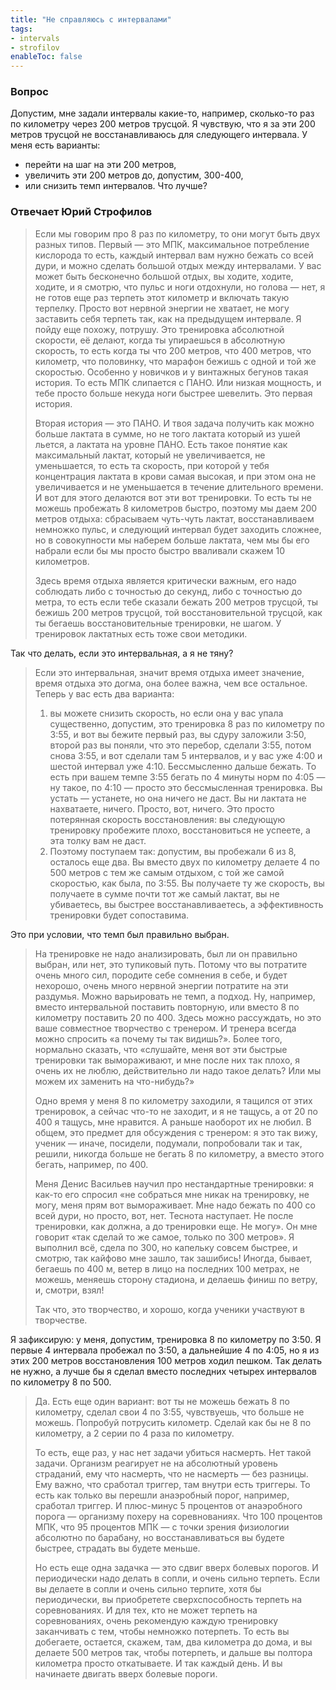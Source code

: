 ```yaml
---
title: "Не справляюсь с интервалами"
tags:
- intervals
- strofilov
enableToc: false
---
```


### Вопрос

Допустим, мне задали интервалы какие-то, например, сколько-то раз по километру через 200 метров трусцой. Я чувствую, что я за эти 200 метров трусцой не восстанавливаюсь для следующего интервала. У меня есть варианты:
- перейти на шаг на эти 200 метров,
- увеличить эти 200 метров до, допустим, 300-400,
- или снизить темп интервалов.
Что лучше?

### Отвечает Юрий Строфилов

> Если мы говорим про 8 раз по километру, то они могут быть двух разных типов. Первый — это МПК, максимальное потребление кислорода то есть, каждый интервал вам нужно бежать со всей дури, и можно сделать большой отдых между интервалами. У вас может быть бесконечно большой отдых, вы ходите, ходите, ходите, и я смотрю, что пульс и ноги отдохнули, но голова — нет, я не готов еще раз терпеть этот километр и включать такую терпелку. Просто вот нервной энергии не хватает, не могу заставить себя терпеть так, как на предыдущем интервале. Я пойду еще похожу, потрушу. Это тренировка абсолютной скорости, её делают, когда ты упираешься в абсолютную скорость, то есть когда ты что 200 метров, что 400 метров, что километр, что половинку, что марафон бежишь с одной и той же скоростью. Особенно у новичков и у винтажных бегунов такая история. То есть МПК слипается с ПАНО. Или низкая мощность, и тебе просто больше некуда ноги быстрее шевелить. Это первая история.
> 
> Вторая история — это ПАНО. И твоя задача получить как можно больше лактата в сумме, но не того лактата который из ушей льется, а лактата на уровне ПАНО. Есть такое понятие как максимальный лактат, который не увеличивается, не уменьшается, то есть та скорость, при которой у тебя концентрация лактата в крови самая высокая, и при этом она не увеличивается и не уменьшается в течение длительного времени. И вот для этого делаются вот эти вот тренировки. То есть ты не можешь пробежать 8 километров быстро, поэтому мы даем 200 метров отдыха: сбрасываем чуть-чуть лактат, восстанавливаем немножко пульс, и следующий интервал будет заходить сложнее, но в совокупности мы наберем больше лактата, чем мы бы его набрали если бы мы просто быстро вваливали скажем 10 километров. 
> 
> Здесь время отдыха является критически важным, его надо соблюдать либо с точностью до секунд, либо с точностью до метра, то есть если тебе сказали бежать 200 метров трусцой, ты бежишь 200 метров трусцой, той восстановительной трусцой, как ты бегаешь восстановительные тренировки, не шагом. У тренировок лактатных есть тоже свои методики.

Так что делать, если это интервальная, а я не тяну?

> Если это интервальная, значит время отдыха имеет значение, время отдыха это догма, она более важна, чем все остальное. Теперь у вас есть два варианта:
> 1) вы можете снизить скорость, но если она у вас упала существенно, допустим, это тренировка 8 раз по километру по 3:55, и вот вы бежите первый раз, вы сдуру заложили 3:50, второй раз вы поняли, что это перебор, сделали 3:55, потом снова  3:55, и вот сделали там 5 интервалов, и у вас уже 4:00 и шестой интервал уже 4:10. Бессмысленно дальше бежать. То есть при вашем темпе 3:55 бегать по 4 минуты норм по 4:05 — ну такое, по 4:10 — просто это бессмысленная тренировка. Вы устать — устанете, но она ничего не даст. Вы ни лактата не нахватаете, ничего. Просто, вот, ничего. Это просто потерянная скорость восстановления: вы следующую тренировку пробежите плохо, восстановиться не успеете, а эта толку вам не даст.
> 2) Поэтому поступаем так: допустим, вы пробежали 6 из 8, осталось еще два. Вы вместо двух по километру делаете 4 по 500 метров с тем же самым отдыхом, с той же самой скоростью, как была, по 3:55. Вы получаете ту же скорость, вы получаете в сумме почти тот же самый лактат, вы не убиваетесь, вы быстрее восстанавливаетесь, а эффективность тренировки будет сопоставима.

Это при условии, что темп был правильно выбран.

> На тренировке не надо анализировать, был ли он правильно выбран, или нет, это тупиковый путь. Потому что вы потратите очень много сил, породите себе сомнения в себе, и будет нехорошо, очень много нервной энергии потратите на эти раздумья. Можно варьировать не темп, а подход. Ну, например, вместо интервальной поставить повторную, или вместо 8 по километру поставить 20 по 400. Здесь можно рассуждать, но это ваше совместное творчество с тренером. И тренера всегда можно спросить «а почему ты так видишь?». Более того, нормально сказать, что «слушайте, меня вот эти быстрые тренировки так вымораживают, и мне после них так плохо, я очень их не люблю, действительно ли надо такое делать? Или мы можем их заменить на что-нибудь?» 
> 
> Одно время у меня 8 по километру заходили, я тащился от этих тренировок, а сейчас что-то не заходит, и я не тащусь, а от 20 по 400 я тащусь, мне нравится. А раньше наоборот их не любил. В общем, это предмет для обсуждения с тренером: я это так вижу, ученик — иначе, посидели, подумали, попробовали так и так, решили, никогда больше не бегать 8 по километру, а вместо этого бегать, например, по 400.
> 
> Меня Денис Васильев научил про нестандартные тренировки: я как-то его спросил «не собраться мне никак на тренировку, не могу, меня прям вот вымораживает. Мне надо бежать по 400 со всей дури, но просто, вот, нет. Теснота наступает. Не после тренировки, как должна, а до тренировки еще. Не могу». Он мне говорит «так сделай то же самое, только по 300 метров». Я выполнил всё, сдела по 300, но капельку совсем быстрее, и смотрю, так кайфово мне зашло, так зашибись! Иногда, бывает, бегаешь по 400 м, ветер в лицо на последних 100 метрах, не можешь,  меняешь сторону стадиона, и делаешь финиш по ветру, и, смотри, взял! 
>
> Так что, это творчество, и хорошо, когда ученики участвуют в творчестве.

Я зафиксирую: у меня, допустим, тренировка 8 по километру по 3:50. Я первые 4 интервала пробежал по 3:50, а дальнейшие 4 по 4:05, но я из этих 200 метров восстановления 100 метров ходил пешком. Так делать не нужно, а лучше бы я сделал вместо последних четырех интервалов по километру 8 по 500.

> Да. Есть еще один вариант: вот ты не можешь бежать 8 по километру, сделал свои 4 по 3:55, чувствуешь, что больше не можешь. Попробуй потрусить километр. Сделай как бы не 8 по километру, а 2 серии по 4 раза по километру.
> 
> То есть, еще раз, у нас нет задачи убиться насмерть. Нет такой задачи. Организм реагирует не на абсолютный уровень страданий, ему что насмерть, что не насмерть — без разницы. Ему важно, что сработал триггер, там внутри есть триггеры. То есть как только вы перешли анаэробный порог, например, сработал триггер. И плюс-минус 5 процентов от анаэробного порога  — организму похеру на соревнованиях. Что 100 процентов МПК, что 95 процентов МПК — с точки зрения физиологии абсолютно по барабану, но восстанавливаться вы будете быстрее, страдать вы будете меньше.
> 
> Но есть еще одна задачка — это сдвиг вверх болевых порогов. И периодически надо делать в сопли, и очень сильно терпеть. Если вы делаете в сопли и очень сильно терпите, хотя бы периодически, вы приобретете сверхспособность терпеть на соревнованиях. И для тех, кто не может терпеть на соревнованиях, очень рекомендую каждую тренировку заканчивать с тем, чтобы немножко потерпеть. То есть вы добегаете, остается, скажем, там, два километра до дома, и вы делаете 500 метров так, чтобы потерпеть, и дальше вы полтора километра просто откатываете. И так каждый день. И вы начинаете двигать вверх болевые пороги.